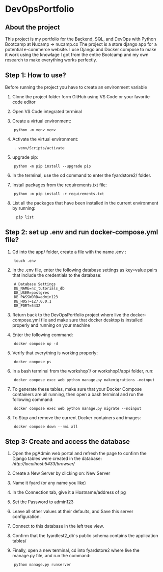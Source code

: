 # DevOpsPortfolio

## About the project
This project is my portfolio for the Backend, SQL, and DevOps with Python Bootcamp at Nucamp -> nucamp.co
The project is a store django app for a potential e-commerce website. 
I use Django and Docker compose to make it work using the knowlage I got from the entire Bootcamp and my own research to make everything works perfectly.

## Step 1: How to use?
Before running the project you have to create an environment variable

1. Clone the project folder form GitHub using VS Code or your favorite code editor

2. Open VS Code integrated terminal 

3. Create a virtual environment: 
```
    python -m venv venv
```

4. Activate the virtual environment: 
```
    . venv/Scripts/activate
```

5. upgrade pip: 
```
    python -m pip install --upgrade pip
```

6. In the terminal, use the cd command to enter the fyardstore2/ folder.


7. Install packages from the requirements.txt file:
```
    python -m pip install -r requirements.txt
```

8. List all the packages that have been installed in the current environment by running:
```
     pip list
```


## Step 2: set up .env and run docker-compose.yml file?

1. Cd into the app/ folder, create a file with the name .env : 

```
    touch .env
```

2. In the .env file, enter the following database settings as key=value pairs that include the credentials to the database:

```
    # Database Settings
    DB_NAME=nc_tutorials_db
    DB_USER=postgres
    DB_PASSWORD=admin123
    DB_HOST=127.0.0.1
    DB_PORT=5432
```

3. Return back to the DevOpsPortfolio project where live the docker-compose.yml file and make sure that docker desktop is installed properly and running on your machine

4. Enter the following command:

```
    docker compose up -d
```

5. Verify that everything is working properly:

```
    docker compose ps
```

6. In a bash terminal from the workshop1/ or workshop1/app/ folder, run:

```
    docker compose exec web python manage.py makemigrations –noinput
```

7. To generate these tables, make sure that your Docker Compose containers are all running, then open a bash terminal and run the following command:

```
    docker compose exec web python manage.py migrate --noinput
```

8. To Stop and remove the current Docker containers and images: 
```
    docker compose down --rmi all
```


## Step 3: Create and access the database
1. Open the pgAdmin web portal and refresh the page to confirm the Django tables were created in the database: 
*http://localhost:5433/browser/*

2. Create a New Server by clicking on: New Server
 
3. Name it fyard (or any name you like)
 
4. In the Connection tab, give it a Hostname/address of pg

5. Set the Password to admin123

6. Leave all other values at their defaults, and Save this server configuration.

7. Connect to this database in the left tree view.

8. Confirm that the fyardlest2_db's public schema contains the application tables/

9. Finally, open a new terminal, cd into fyardstore2 where live the manage.py file, and run the command:
```
    python manage.py runserver
```
